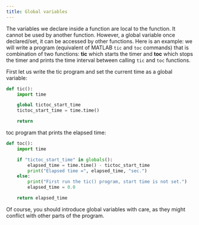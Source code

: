 ```yaml
---
title: Global variables
---
```

The variables we declare inside a function are local to the function. It cannot
be used by another function. However, a global variable once declared/set, it
can be accessed by other functions. Here is an example: we will write a program
(equivalent of MATLAB `tic` and `toc` commands) that is combination of two
functions: **tic** which starts the timer and **toc** which stops the timer and
prints the time interval between calling `tic` and `toc` functions.

First let us write the tic program and set the current time as a global
variable:
```python
def tic():
    import time

    global tictoc_start_time
    tictoc_start_time = time.time()

    return
```

toc program that prints the elapsed time:
```python
def toc():
    import time

    if "tictoc_start_time" in globals():
        elapsed_time = time.time() - tictoc_start_time
        print("Elapsed time =", elapsed_time, "sec.")
    else:
        print("First run the tic() program, start time is not set.")
        elapsed_time = 0.0

    return elapsed_time
```

Of course, you should introduce global variables with care, as they might
conflict with other parts of the program.
